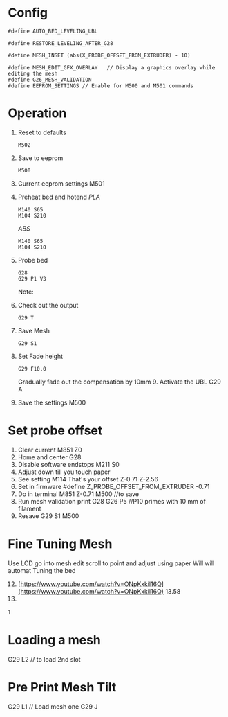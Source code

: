# Config
```
#define AUTO_BED_LEVELING_UBL

#define RESTORE_LEVELING_AFTER_G28

#define MESH_INSET (abs(X_PROBE_OFFSET_FROM_EXTRUDER) - 10)

#define MESH_EDIT_GFX_OVERLAY   // Display a graphics overlay while editing the mesh
#define G26_MESH_VALIDATION
#define EEPROM_SETTINGS // Enable for M500 and M501 commands
```

# Operation
1. Reset to defaults
	```
	M502
	```
3. Save to eeprom
	```
	M500
	```
 3. Current eeprom settings
 M501
 4. Preheat bed and hotend
	 *PLA*
	```	 
	M140 S65
	M104 S210
	```
	*ABS*
	```	 
	M140 S65
	M104 S210
	```
	
4. Probe bed
    ```
    G28
    G29 P1 V3
    ```
    Note: 
5. Check out the output
    ```
    G29 T
    ```
6. Save Mesh
    ```
    G29 S1
    ```
 8. Set Fade height
    ```
    G29 F10.0
    ```
     Gradually fade out the compensation by 10mm  9. Activate the UBL
  G29 A
  10. Save the settings
   M500

# Set probe offset
1. Clear current
M851 Z0
2. Home and center
G28 
3. Disable software endstops
M211 S0
4. Adjust down till you touch paper
5. See setting
M114
That's your offset Z-0.71 Z-2.56
6. Set in firmware
#define Z_PROBE_OFFSET_FROM_EXTRUDER -0.71
7. Do in terminal
M851 Z-0.71
M500 //to save
8. Run mesh validation print
G28
G26 P5 //P10 primes with 10 mm of filament
9. Resave
 G29 S1
 M500
 # Fine Tuning Mesh
 Use LCD go into mesh edit
 scroll to point and adjust using paper
 Will 
 will automat Tuning the bed
  
 12. [https://www.youtube.com/watch?v=ONpKxkil16Q](https://www.youtube.com/watch?v=ONpKxkil16Q) 13.58
 13.  
 1
# Loading a mesh
G29 L2 // to load 2nd slot

# Pre Print Mesh Tilt
G29 L1 // Load mesh one
G29 J

<!--stackedit_data:
eyJoaXN0b3J5IjpbMjIwNDA0NTcwLC04NjI0MDU2NzEsMTUxOT
A2NTc5MCwtMjAyODUwODkxLC00MjEyNzMyNzAsLTIxMDAxNDI0
MTgsMTA2OTEyMjU4OCwtOTY1MTE5OTQyLDIyMDkyNTc4OSwxND
Q0ODI0NzU1LC0xMzgxOTI3MDY1LC0xOTExNDE1Nzg5LDE1MjQx
MTI5NDEsLTEzOTQzMDc5MTEsMTgwNjkzMDIyNCwtMTQ4NzgyMj
c3NywxMzg5OTQzMjM1LDgzNDIwNDI5NiwtMTIzNjgzOTE4NCwt
OTc1ODEzMTcyXX0=
-->